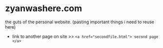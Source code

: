 # zyanwashere.com
the guts of the personal website.
(pasting important things i need to reuse here)

- link to another page on site >> `<a href="secondfile.html"> second page </a>`
